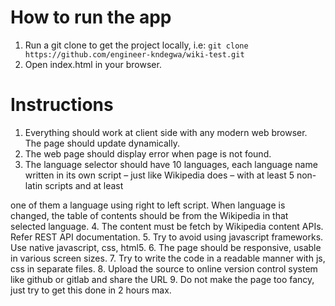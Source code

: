# How to run the app
1. Run a git clone to get the project locally, i.e: `git clone https://github.com/engineer-kndegwa/wiki-test.git`
2. Open index.html in your browser.

# Instructions

1. Everything should work at client side with any modern web browser. The page
should update dynamically.
2. The web page should display error when page is not found.
3. The language selector should have 10 languages, each language name written in its
own script – just like Wikipedia does – with at least 5 non-latin scripts and at least

one of them a language using right to left script. When language is changed, the
table of contents should be from the Wikipedia in that selected language.
4. The content must be fetch by Wikipedia content APIs. Refer REST API
documentation.
5. Try to avoid using javascript frameworks. Use native javascript, css, html5.
6. The page should be responsive, usable in various screen sizes.
7. Try to write the code in a readable manner with js, css in separate files.
8. Upload the source to online version control system like github or gitlab and share
the URL
9. Do not make the page too fancy, just try to get this done in 2 hours max.
